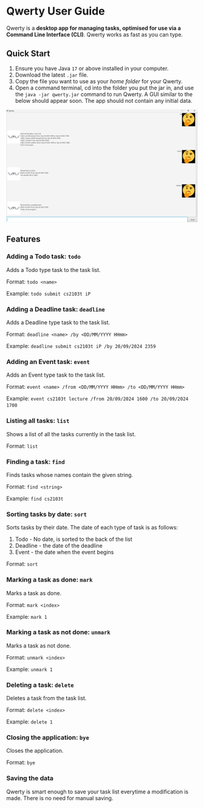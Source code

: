 # Qwerty User Guide

Qwerty is a **desktop app for managing tasks,
optimised for use via a Command Line Interface (CLI)**.
Qwerty works as fast as you can type.

## Quick Start

1. Ensure you have Java `17` or above installed in your computer.
2. Download the latest `.jar` file.
3. Copy the file you want to use as your *home folder* for your Qwerty.
4. Open a command terminal, cd into the folder you put the jar in,
and use the `java -jar qwerty.jar` command to run Qwerty.
A GUI similar to the below should appear soon. The app should not
contain any initial data.

![Ui.png](Ui.png)

## Features

### Adding a Todo task: `todo`

Adds a Todo type task to the task list.

Format: `todo <name>`

Example: `todo submit cs2103t iP`

### Adding a Deadline task: `deadline`

Adds a Deadline type task to the task list.

Format: `deadline <name> /by <DD/MM/YYYY HHmm>`

Example: `deadline submit cs2103t iP /by 20/09/2024 2359`

### Adding an Event task: `event`

Adds an Event type task to the task list.

Format: `event <name> /from <DD/MM/YYYY HHmm> /to <DD/MM/YYYY HHmm>`

Example: `event cs2103t lecture /from 20/09/2024 1600 /to 20/09/2024 1700`

### Listing all tasks: `list`

Shows a list of all the tasks currently in the task list.

Format: `list`

### Finding a task: `find`

Finds tasks whose names contain the given string.

Format: `find <string>`

Example: `find cs2103t`

### Sorting tasks by date: `sort`

Sorts tasks by their date. The date of each type of task is as follows:
1. Todo - No date, is sorted to the back of the list
2. Deadline - the date of the deadline
3. Event - the date when the event begins

Format: `sort`

### Marking a task as done: `mark`

Marks a task as done.

Format: `mark <index>`

Example: `mark 1`

### Marking a task as not done: `unmark`

Marks a task as not done.

Format: `unmark <index>`

Example: `unmark 1`

### Deleting a task: `delete`

Deletes a task from the task list.

Format: `delete <index>`

Example: `delete 1`

### Closing the application: `bye`

Closes the application.

Format: `bye`

### Saving the data

Qwerty is smart enough to save your task list everytime a modification is made.
There is no need for manual saving.
